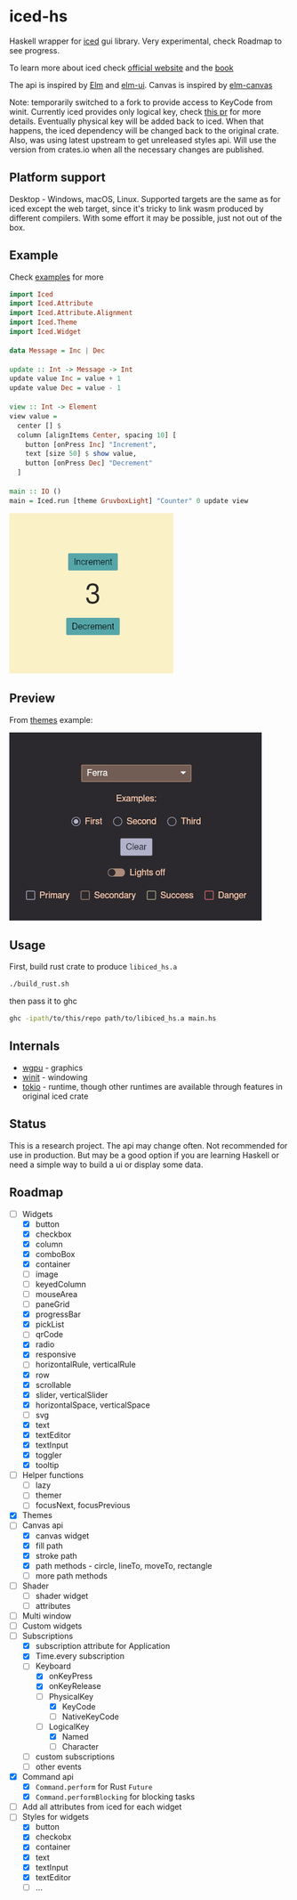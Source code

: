 # iced-hs

Haskell wrapper for [iced](https://github.com/iced-rs/iced) gui library.
Very experimental, check Roadmap to see progress.

To learn more about iced check [official website](https://iced.rs) and the [book](https://book.iced.rs)

The api is inspired by [Elm](https://elm-lang.org/) and [elm-ui](https://github.com/mdgriffith/elm-ui).
Canvas is inspired by [elm-canvas](https://github.com/joakin/elm-canvas)

Note: temporarily switched to a fork to provide access to KeyCode from winit.
Currently iced provides only logical key, check [this pr](https://github.com/iced-rs/iced/pull/2169)
for more details. Eventually physical key will be added back to iced.
When that happens, the iced dependency will be changed back to the original crate.
Also, was using latest upstream to get unreleased styles api. Will use the
version from crates.io when all the necessary changes are published.


## Platform support

Desktop - Windows, macOS, Linux. Supported targets are the same
as for iced except the web target, since it's tricky to link
wasm produced by different compilers. With some effort it
may be possible, just not out of the box.


## Example

Check [examples](examples) for more

```haskell
import Iced
import Iced.Attribute
import Iced.Attribute.Alignment
import Iced.Theme
import Iced.Widget

data Message = Inc | Dec

update :: Int -> Message -> Int
update value Inc = value + 1
update value Dec = value - 1

view :: Int -> Element
view value =
  center [] $
  column [alignItems Center, spacing 10] [
    button [onPress Inc] "Increment",
    text [size 50] $ show value,
    button [onPress Dec] "Decrement"
  ]

main :: IO ()
main = Iced.run [theme GruvboxLight] "Counter" 0 update view
```

![Counter preview](examples/counter/counter.png)


## Preview

From [themes](examples/themes) example:

![Themes preview](examples/themes/themes.png)


## Usage

First, build rust crate to produce `libiced_hs.a`

```bash
./build_rust.sh
```

then pass it to ghc

```bash
ghc -ipath/to/this/repo path/to/libiced_hs.a main.hs
```


## Internals

- [wgpu](https://github.com/gfx-rs/wgpu) - graphics
- [winit](https://github.com/rust-windowing/winit) - windowing
- [tokio](https://github.com/tokio-rs/tokio) - runtime, though other runtimes
  are available through features in original iced crate


## Status

This is a research project. The api may change often.
Not recommended for use in production. But may be a good
option if you are learning Haskell or need a simple
way to build a ui or display some data.


## Roadmap

 - [ ] Widgets
   - [x] button
   - [x] checkbox
   - [x] column
   - [x] comboBox
   - [x] container
   - [ ] image
   - [ ] keyedColumn
   - [ ] mouseArea
   - [ ] paneGrid
   - [x] progressBar
   - [x] pickList
   - [ ] qrCode
   - [x] radio
   - [x] responsive
   - [ ] horizontalRule, verticalRule
   - [x] row
   - [x] scrollable
   - [x] slider, verticalSlider
   - [x] horizontalSpace, verticalSpace
   - [ ] svg
   - [x] text
   - [x] textEditor
   - [x] textInput
   - [x] toggler
   - [x] tooltip
 - [ ] Helper functions
   - [ ] lazy
   - [ ] themer
   - [ ] focusNext, focusPrevious
 - [x] Themes
 - [ ] Canvas api
   - [x] canvas widget
   - [x] fill path
   - [x] stroke path
   - [x] path methods - circle, lineTo, moveTo, rectangle
   - [ ] more path methods
 - [ ] Shader
   - [ ] shader widget
   - [ ] attributes
 - [ ] Multi window
 - [ ] Custom widgets
 - [ ] Subscriptions
   - [x] subscription attribute for Application
   - [x] Time.every subscription
   - [ ] Keyboard
     - [x] onKeyPress
     - [x] onKeyRelease
     - [ ] PhysicalKey
       - [x] KeyCode
       - [ ] NativeKeyCode
     - [ ] LogicalKey
       - [x] Named
       - [ ] Character
   - [ ] custom subscriptions
   - [ ] other events
 - [x] Command api
   - [x] `Command.perform` for Rust `Future`
   - [x] `Command.performBlocking` for blocking tasks
 - [ ] Add all attributes from iced for each widget
 - [ ] Styles for widgets
   - [x] button
   - [x] checkobx
   - [x] container
   - [x] text
   - [x] textInput
   - [x] textEditor
   - [ ] ...
